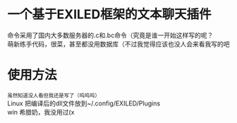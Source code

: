 # 一个基于EXILED框架的文本聊天插件<br>
命令采用了国内大多数服务器的.c和.bc命令（究竟是谁一开始这样写的呢？</br>
萌新练手代码，很菜，甚至都没用数据库（不过我觉得应该也没人会来看我写的吧</p>

# 使用方法</br>
<small> 虽然知道没人看但我还是写了（呜呜呜） </small></br>
Linux  把编译后的dll文件放到~/.config/EXILED/Plugins</br>
win    希腊奶，我没用过(x
